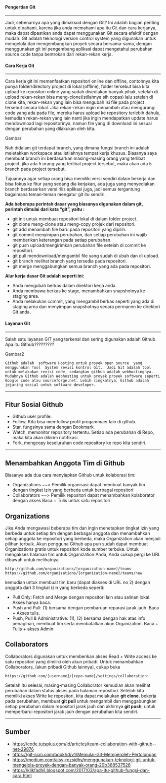 #### Pengertian Git
---

Jadi, sebenarnya apa yang dimaksud dengan Git? Ini adalah bagian penting untuk dipahami, karena jika anda memahami apa itu Git dan cara kerjanya, 
maka dapat dipastikan anda dapat menggunakan Git secara efektif dengan mudah. Git adalah teknologi version control system yang digunakan untuk 
mengelola dan mengembangkan proyek secara bersama-sama, dengan menggunakan git ini pengembang aplikasi dapat mengetahui perubahan source code 
tanpa bentrokan dari rekan-rekan kerja.

#### Cara Kerja Git
---

Cara kerja git ini memanfaatkan repositori online dan offline, contohnya kita punya folder/directory project di lokal (offline), folder tersebut 
bisa kita upload ke repositori online yang sudah disediakan banyak pihak, setelah di upload rekan-rekan bisa meng-clone(istilahnya sih copas) lalu 
setelah di clone kita, rekan-rekan yang lain bisa mengubah isi file pada project tersebut secara lokal. Jika rekan-rekan ingin menambah atau mengurangi 
code yang ada pada file, mereka harus upload ke repository terlebih dahulu, kemudian rekan-rekan yang lain nanti jika ingin mendapatkan update harus 
mendownload lagi repositorinya, namun file yang di download ini sesuai dengan perubahan yang dilakukan oleh kita.

Gambar

Nah didalam git terdapat branch, yang dimana fungsi branch ini adalah meletakkan workspace atau istilahnya tempat kerja khusus. Biasanya saya membuat 
branch ini berdasarkan masing-masing orang yang terlibat project, jika ada 5 orang yang terlibat project tersebut, maka akan ada 5 branch pada project tersebut.

Tujuannya agar setiap orang bisa memiliki versi sendiri dalam bekerja dan bisa fokus ke fitur yang sedang dia kerjakan, ada juga yang menyediakan branch 
berdasarkan versi rilis aplikasi juga, jadi semua tergantung bagaimana teman-teman mengatur git itu sendiri.

**Ada beberapa perintah dasar yang biasanya digunakan dalam git, perintah dimulai dari kata “git”, yaitu :**
- git init 
    untuk membuat repositori lokal di dalam folder project.
- git clone
    meng-clone atau meng-copy projek dari repositori.
- git add
    menambah file baru pada repositori yang dipilih.
- git commit
    menyimpan perubahan, dan setiap perubahan ini wajib memberikan keterangan pada setiap perubahan.
- git push
    upload/mengirimkan perubahan file setelah di commit ke repositori.
- git pull
    mendownload/mengambil file yang sudah di ubah dan di upload.
- git branch
    melihat branch yang tersedia pada repositori.
- git merge
    menggabungkan semua branch yang ada pada repositori.

**Alur kerja dasar Git adalah seperti ini:**
- Anda mengubah berkas dalam direktori kerja anda.
- Anda membawa berkas ke stage, menambahkan snapshotnya ke staging area.
- Anda melakukan commit, yang mengambil berkas seperti yang ada di staging area dan menyimpan snapshotnya secara permanen ke direktori Git anda.

#### Layanan Git
---

Salah satu layanan GIT yang terkenal dan sering digunakan adalah Github. Apa itu Github?????????

Gambar2 

    Github adalah  software Hosting untuk proyek open source  yang menggunakan Tool  System revisi kontrol Git.  Jadi Git adalah tool untuk melakukan revisi code, sedangkan github adalah webhostingnya. Mudahnya Github adalah Webhosting untuk proyek proyek software seperti Google code atau sourceforge.net. Lebih singkatnya, Github adalah jejaring social untuk software developer.

---
**Fitur Sosial Github**
---

- Github user profile.
- Follow, Kita bisa memfollow profil progammaer lain di github.
- Star, fungsinya sama dengan Bookmark.
- Watch, memonitor repository tertentu. Setiap ada perubahan di Repo, maka kita akan dikirim notifikasi.
- Fork, mengcopy keseluruhan code repository ke repo kita sendiri.

---
**Menambahkan Anggota Tim di Github**
---

Biasanya ada dua cara menyiapkan Github untuk kolaborasi tim:
- Organizations ~~> Pemilik organisasi dapat membuat banyak tim dengan tingkat izin yang berbeda untuk berbagai repositori
- Collaborators ~~> Pemilik repositori dapat menambahkan kolaborator dengan akses Baca + Tulis untuk satu repositori

**Organizations**
---
Jika Anda mengawasi beberapa tim dan ingin menetapkan tingkat izin yang berbeda untuk setiap tim dengan berbagai anggota dan menambahkan setiap anggota ke 
repositori yang berbeda, maka Organization akan menjadi pilihan terbaik. Akun pengguna Github apa pun sudah dapat membuat Organizations  gratis untuk repositori kode sumber terbuka.
Untuk mengakses halaman tim untuk Organization Anda, Anda cukup pergi ke URL dibawah untuk melihatnya

    http://github.com/organizations/[organization-name]/teams
    https://github.com/organizations/[organization-name]/teams/new

kemudian untuk membuat tim baru (dapat diakses di URL no 2) dengan anggota dari 3 tingkat izin yang berbeda seperti:
- Pull Only: Fetch and Merge dengan repositori lain atau salinan lokal. Akses hanya baca.
- Push and Pull: (1) bersama dengan pembaruan reparasi jarak jauh. Baca + Akses tulis.
- Push, Pull & Administrative: (1), (2) bersama dengan hak atas info penagihan, membuat tim serta membatalkan akun Organization. Baca + Tulis + akses Admin

**Collaborators**
---
Collaborators digunakan untuk memberikan akses Read + Write access ke satu repositori yang dimiliki oleh akun pribadi. Untuk menambahkan Collaborators, (akun pribadi Github lainnya), cukup buka 
    
    https://github.com/[username]/[repo-name]/settings/collaboration:

Setelah itu selesai, masing-masing Collaborator kemudian akan melihat perubahan dalam status akses pada halaman repositori. Setelah kita memiliki akses Write ke repositori, kita dapat melakukan **git clone**, bekerja pada perubahan, membuat **git pull** untuk mengambil dan menggabungkan setiap perubahan dalam repositori jarak jauh dan akhirnya **git push**, untuk memperbarui repositori jarak jauh dengan perubahan kita sendiri.

---
**Sumber**
---

- https://code.tutsplus.com/id/articles/team-collaboration-with-github--net-29876
- https://git-scm.com/book/id/v1/Memulai-Git-Memperoleh-Pertolongan
- https://medium.com/aisy-rozsidhy/menggunakan-teknologi-git-untuk-mengelola-proyek-dengan-banyak-orang-20b368537528
- https://klikfadhil.blogspot.com/2017/03/apa-itu-github-fungsi-dan-cara.html










